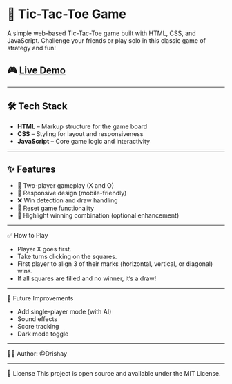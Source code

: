 # 🧠 Tic-Tac-Toe Game

A simple web-based Tic-Tac-Toe game built with HTML, CSS, and JavaScript. Challenge your friends or play solo in this classic game of strategy and fun!

## 🎮 [Live Demo](https://drishay.github.io/Tic-Tac-Toe/)

---

## 🛠 Tech Stack

- **HTML** – Markup structure for the game board
- **CSS** – Styling for layout and responsiveness
- **JavaScript** – Core game logic and interactivity

---

## ✨ Features

- 🔁 Two-player gameplay (X and O)
- 📱 Responsive design (mobile-friendly)
- ❌ Win detection and draw handling
- 🔄 Reset game functionality
- 🎉 Highlight winning combination (optional enhancement)



---
✅ How to Play
- Player X goes first.
- Take turns clicking on the squares.
- First player to align 3 of their marks (horizontal, vertical, or diagonal) wins.
- If all squares are filled and no winner, it’s a draw!

---

📌 Future Improvements
- Add single-player mode (with AI)
- Sound effects
- Score tracking
- Dark mode toggle

---

🧑‍💻 Author: @Drishay

---

📝 License
This project is open source and available under the MIT License.
